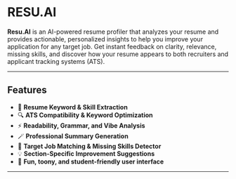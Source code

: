 # RESU.AI

**Resu.AI** is an AI-powered resume profiler that analyzes your resume and provides actionable, personalized insights to help you improve your application for any target job. Get instant feedback on clarity, relevance, missing skills, and discover how your resume appears to both recruiters and applicant tracking systems (ATS).

***

## Features

- 📝 **Resume Keyword \& Skill Extraction**
- 🔍 **ATS Compatibility \& Keyword Optimization**
- ⚡ **Readability, Grammar, and Vibe Analysis**
- 🪄 **Professional Summary Generation**
- 🎯 **Target Job Matching \& Missing Skills Detector**
- 💡 **Section-Specific Improvement Suggestions**
- 🎈 **Fun, toony, and student-friendly user interface**

***
